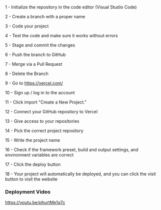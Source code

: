 1 - Initialize the repository in the code editor (Visual Studio Code)

2 - Create a branch with a proper name

3 - Code your project

4 - Test the code and make sure it works without errors

5 - Stage and commit the changes

6 - Push the branch to GitHub

7 - Merge via a Pull Request

8 - Delete the Branch

9 - Go to https://vercel.com/

10 - Sign up / log in to the account

11 - Click import "Create a New Project."

12 - Connect your GitHub repository to Vercel 

13 - Give access to your repositories

14 - Pick the correct project repository

15 - Write the project name

16 - Check if the framework preset, build and output settings, and environment variables are correct 

17 - Click the deploy button

18 - Your project will automatically be deployed, and you can click the visit button to visit the website

### Deployment Video
https://youtu.be/phurtMe1q7c
